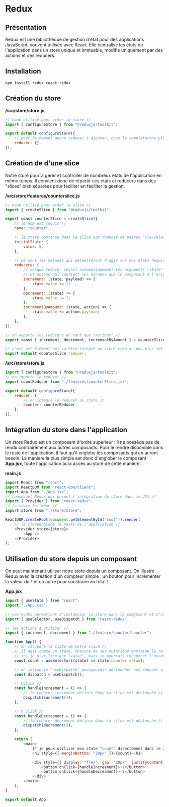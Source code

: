 # Redux

## Présentation

Redux est une bibliothèque de gestion d'état pour des applications JavaScript, souvent utilisée avec React. Elle centralise les états de l'application dans un store unique et immuable, modifié uniquement par des actions et des reducers.

## Installation

<code>npm install redux react-redux</code>

## Création du store

**/src/store/store.js**

```js
// hook utilisé pour créer le store //
import { configureStore } from "@reduxjs/toolkit";

export default configureStore({
	// pour le moment aucun reducer à ajouter, nous le completerons plus tard //
	reducer: {},
});
```

## Création de d'une slice

Notre store pourra gérer et controller de nombreux états de l'application en même temps. Il convient donc de répartir ces états et reducers dans des "slices" bien séparées pour faciliter en faciliter la gestion.

**/src/store/features/counterslice.js**

```js
// hook utilisé pour créer la slice //
import { createSlice } from "@reduxjs/toolkit";

export const counterSlice = createSlice({
	// le nom est requis //
	name: "counter",

	// le state contenue dans la slice est composé de paires "cle-valeur" //
	initialState: {
		value: 5,
	},

	// ce sont les métodes qui permetteront d'agir sur nos états depuis les composants de l'application //
	reducers: {
		// chaque reducer reçoit automatiquement les arguments "state" = l'état actuel de notre slice //
		// et action qui contient les données que le composant à l'origine du déclenchement du reducer envoie //
		increment: (state, payload) => {
			state.value += 1;
		},
		decrement: (state) => {
			state.value -= 1;
		},
		incrementByAmount: (state, action) => {
			state.value += action.payload;
		},
	},
});

// on exporte les reducers en tant que "actions" //
export const { increment, decrement, incrementByAmount } = counterSlice.actions;

// c'est cet élément qui va être intégré au store créé un peu plus tôt //
export default counterSlice.reducer;
```

**/src/store/store.js**

```js
import { configureStore } from "@reduxjs/toolkit";
// on importe le reducer //
import countReducer from "./features/counterSlice.jsx";

export default configureStore({
	reducer: {
		// on intègre le reducer au store //
		counter: counterReducer,
	},
});
```

## Intégration du store dans l'application

Un store Redux est un composant d'ordre superieur : il ne possède pas de rendu contrairement aux autres composants.
Pour le rendre disponible dans le reste de l'application, il faut qu'il englobe les composants qui en auront besoin.
La manière la plus simple est donc d'englober le composant **App.jsx**, toute l'application aura accès au store de cette manière.

**main.js**

```js
import React from "react";
import ReactDOM from "react-dom/client";
import App from "./App.jsx";
// composant Redux qui permet l'intégration du store dans le JSX //
import { Provider } from "react-redux";
// le store lui même //
import store from "./store/store";

ReactDOM.createRoot(document.getElementById("root")).render(
	// le storeenglobe le reste de l'application //
	<Provider store={store}>
		<App />
	</Provider>
);
```

## Utilisation du store depuis un composant

On peut maintenant utiliser notre store depuis un composant. On illustre Redux avec la création d'un compteur simple : un bouton pour incrémenter la valeur du 1 et un autre pour soustraire au total 1.

**App.jsx**

```js
import { useState } from "react";
import "./App.css";

// ces hooks permettent d'instancier le store dans le composant et d'utiliser ses actions définies dans la slice //
import { useSelector, useDispatch } from "react-redux";

// les actions à utiliser //
import { increment, decrement } from "./feature/counter/counter";

function App() {
    // on récupère le state de notre slice //
    // il agit comme un state, chacune de ses mutations entraine le refraichissement du composant //
    // ici je n'utilise que "value", mais je pourrais récupérer l'ensemble des states de la slice //
	const count = useSelector((state) => state.counter.value);

    // on instancie "useDispatch" pourpouvoir déclencher nos reducer si besoin //
	const dispatch = useDispatch();

    // @click //
	const handleIncreament = () => {
        // le reducer increment définie dans la slice est déclenché //
		dispatch(increment());
	};

    // @ click //
	const handleDecreament = () => {
        // le reducer decrement définie dans la slice est déclenché //
		dispatch(decrement());
	};

	return (
		<main>
            {* je peux utiliser mon state "count" directement dans le JSX *}
			<h1 style={{ marginBottom: "20px" }}>{count}</h1>

			<div style={{ display: "flex", gap: "20px", justifyContent: "center" }}>
				<button onClick={handleIncreament}>+1</button>
				<button onClick={handleDecreament}>-1</button>
			</div>
		</main>
	);
}

export default App;

```
